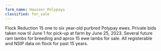 ```yaml
---
farm_name: Hausser Polypays
classified: for_sale
---
```


Flock Reduction   15 one to six year-old purbred Polypay ewes.   Private bids taken now til June 1 for pick-up at farm by June 25, 2023.  Several future ram lambs for breeding and aprox 15 ewe lambs for sale.  All registerable and NSIP data on flock for past 15 years.
